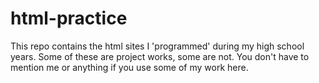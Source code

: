 # html-practice
This repo contains the html sites I 'programmed' during my high school years. Some of these are project works, some are not.
You don't have to mention me or anything if you use some of my work here.
